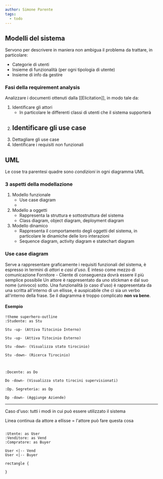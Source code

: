 ```yaml
---
author: Simone Parente
tags:
  - todo
---
```


## Modelli del sistema
Servono per descrivere in maniera non ambigua il problema da trattare, in particolare:
- Categorie di utenti
- Insieme di funzionalità (per ogni tipologia di utente)
- Insieme di info da gestire
### Fasi della requirement analysis
Analizzare i documenti ottenuti dalla [[Elicitation]], in modo tale da:
1. Identificare gli attori
	- In particolare le differenti classi di utenti che il sistema supporterà
2.  Identificare gli use case
	- 
3. Dettagliare gli use case
4. Identificare i requisiti non funzionali

## UML
Le cose tra parentesi quadre sono *condizioni* in ogni diagramma UML
### 3 aspetti della modellazione
1. Modello funzionale
	- Use case diagram
	- 
2. Modello a oggetti
	- Rappresenta la struttura e sottostruttura del sistema
	- Class diagram, object diagram, deployment diagram
3. Modello dinamico
	- Rappresenta il comportamento degli oggetti del sistema, in particolare le dinamiche delle loro interazioni
	- Sequence diagram, activity diagram e statechart diagram
### Use case diagram
Serve a rappresentare graficamente i requisiti funzionali del sistema, è espresso in termini di *attori* e *casi d'uso*. È inteso come mezzo di comunicazione Fornitore - Cliente di conseguenza dovrà essere il più semplice possibile
Un attore è rappresentato da uno stickman e dal suo nome (univoco) sotto.
Una funzionalità (o caso d'uso) è rappresentata da una scritta all'interno di un ellisse, è auspicabile che ci sia un verbo all'interno della frase.
Se il diagramma è troppo complicato **non va bene**.
#### Esempio
```plantuml
!theme superhero-outline
:Studente: as Stu

Stu -up- (Attiva Titocinio Interno)

Stu -up- (Attiva Titocinio Esterno)

Stu -down- (Visualizza stato tirocinio)

Stu -down- (Ricerca Tirocinio)

  

:Docente: as Do

Do -down- (Visualizza stato tirocini supervisionati)

:Dp. Segreteria: as Dp

Dp -down- (Aggiunge Aziende)
```





---

Caso d'uso: tutti i modi in cui può essere utilizzato il sistema

Linea continua da attore a ellisse $=$ l'attore può fare questa cosa


```plantuml

:Utente: as User
:Venditore: as Vend
:Compratore: as Buyer

User <|-- Vend
User <|-- Buyer

rectangle {

}
```

